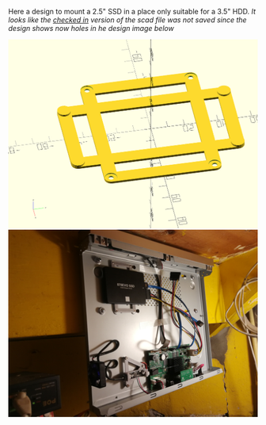 Here a design to mount a 2.5" SSD in a place only suitable for a 3.5" HDD. *It looks like the [checked in](hdd35_25_bracket_nvr.scad) version of the scad file was not saved since the design shows now holes in he design image below*

![Design](hdd35_25_bracket_nvr.png)
![End result](../xdd/NVR_result_photo.jpg)
